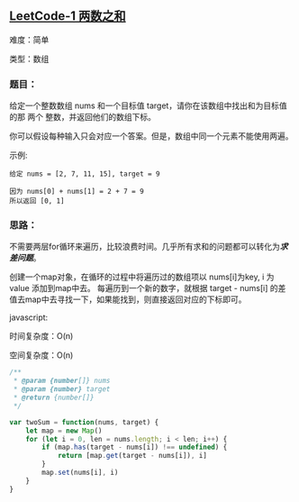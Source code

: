 ## [LeetCode-1 两数之和](https://leetcode-cn.com/problems/two-sum/)

难度：简单  

类型：数组


### 题目：
给定一个整数数组 nums 和一个目标值 target，请你在该数组中找出和为目标值的那 两个 整数，并返回他们的数组下标。

你可以假设每种输入只会对应一个答案。但是，数组中同一个元素不能使用两遍。

示例:
```
给定 nums = [2, 7, 11, 15], target = 9

因为 nums[0] + nums[1] = 2 + 7 = 9
所以返回 [0, 1]
```

### 思路：
不需要两层for循环来遍历，比较浪费时间。几乎所有求和的问题都可以转化为***求差问题***。

创建一个map对象，在循环的过程中将遍历过的数组项以 nums[i]为key, i 为value 添加到map中去。
每遍历到一个新的数字，就根据 target - nums[i] 的差值去map中去寻找一下，如果能找到，则直接返回对应的下标即可。

javascript:

时间复杂度：O(n)

空间复杂度：O(n)

```js
/**
 * @param {number[]} nums
 * @param {number} target
 * @return {number[]}
 */

var twoSum = function(nums, target) {
    let map = new Map()
    for (let i = 0, len = nums.length; i < len; i++) {
        if (map.has(target - nums[i]) !== undefined) {
            return [map.get(target - nums[i]), i]
        }
        map.set(nums[i], i)
    }
}
```





